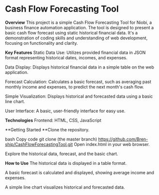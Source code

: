 # Cash Flow Forecasting Tool
**Overview**
This project is a simple Cash Flow Forecasting Tool for Niobi, a business finance automation application. The tool is designed to present a basic cash flow forecast using static historical financial data. It's a demonstration of coding skills and understanding of web development, focusing on functionality and clarity.

**Key Features**
Static Data Use: Utilizes provided financial data in JSON format representing historical dates, incomes, and expenses.

Data Display: Displays historical financial data in a simple table on the web application.

Forecast Calculation: Calculates a basic forecast, such as averaging past monthly income and expenses, to predict the next month's cash flow.

Simple Visualization: Displays historical and forecasted data using a basic line chart.

User Interface: A basic, user-friendly interface for easy use.

**Technologies**
Frontend: HTML, CSS, JavaScript

**Getting Started
**Clone the repository.

bash
Copy code
git clone (the master branch) https://github.com/Bren-ship/CashFlowForecastingTool.git
Open index.html in your web browser.

Explore the historical data, forecast, and the basic chart.

**How to Use**
The historical data is displayed in a table format.

A basic forecast is calculated and displayed, showing average income and expenses.

A simple line chart visualizes historical and forecasted data.

